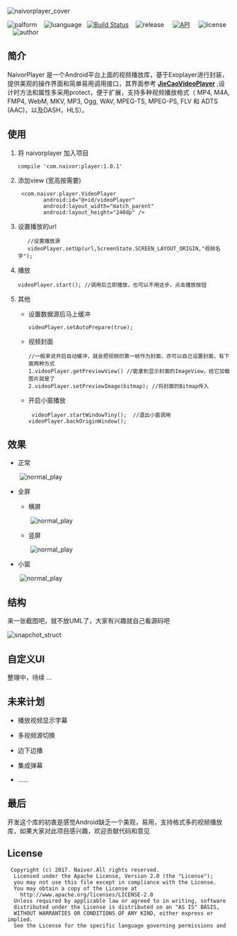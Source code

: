 ![naivorplayer_cover](https://github.com/naivor/NaivorPlayer/blob/master/doc/naivorplayer_cover.png)

![palform](https://img.shields.io/badge/palform-android-orange.svg)    ![luanguage](https://img.shields.io/badge/luanguage-java-09BCA4.svg)   [![Build Status](https://travis-ci.org/naivor/NaivorPlayer.svg?branch=master)](https://travis-ci.org/naivor/NaivorPlayer)    ![release](https://img.shields.io/badge/release-1.0.1-green.svg)     [![API](https://img.shields.io/badge/API-16%2B-brightgreen.svg?style=flat)](https://android-arsenal.com/api?level=16)     ![license](https://img.shields.io/badge/license-Apache%202.0-BC0962.svg)      ![author](https://img.shields.io/badge/%E4%BD%9C%E8%80%85-naivor-blue.svg)


## **简介**

NaivorPlayer  是一个Android平台上面的视频播放库，基于Exoplayer进行封装，提供美观的操作界面和简单易用调用接口，其界面参考 [**JieCaoVideoPlayer**](https://github.com/lipangit/JieCaoVideoPlayer) ,设计时方法和属性多采用protect，便于扩展，支持多种视频播放格式（ MP4, M4A, FMP4, WebM, MKV, MP3, Ogg, WAV, MPEG-TS, MPEG-PS, FLV 和 ADTS (AAC)，以及DASH，HLS）。





## **使用**

1. 将 naivorplayer 加入项目

   ```
   compile 'com.naivor:player:1.0.1'
   ```

2. 添加view (宽高按需要)

   ```
    <com.naivor.player.VideoPlayer
           android:id="@+id/videoPlayer"
           android:layout_width="match_parent"
           android:layout_height="240dp" />
   ```

3. 设置播放的url

   ```
      //设置播放源
      videoPlayer.setUp(url,ScreenState.SCREEN_LAYOUT_ORIGIN,"视频名字");
   ```

4. 播放

   ```
   videoPlayer.start(); //调用后立即播放，也可以不用这步，点击播放按钮
   ```

5. 其他

   * 设置数据源后马上缓冲

     ```
     videoPlayer.setAutoPrepare(true);
     ```

   * 视频封面

     ```
     //一般来说开启自动缓冲，就会把视频的第一帧作为封面，亦可以自己设置封面，有下面两种方式
     1.videoPlayer.getPreviewView() //能拿到显示封面的ImageView，给它加载图片就是了
     2.videoPlayer.setPreviewImage(bitmap); //将封面的Bitmap传入
     ```

   * 开启小窗播放

     ```
      videoPlayer.startWindowTiny();  //退出小窗调用 videoPlayer.backOriginWindow();
     ```






## **效果**

* 正常

  ​				![normal_play](https://github.com/naivor/NaivorPlayer/blob/master/doc/normal_play.gif)

* 全屏

  * 横屏

    ​			![normal_play](https://github.com/naivor/NaivorPlayer/blob/master/doc/full_screen_landscap.gif)

  * 竖屏

    ​			![normal_play](https://github.com/naivor/NaivorPlayer/blob/master/doc/full_screen_portrait.gif)

* 小窗

  ​				![normal_play](https://github.com/naivor/NaivorPlayer/blob/master/doc/tiny_screen.gif)






## **结构**

来一张截图吧，就不放UML了，大家有兴趣就自己看源码吧

![snapchot_struct](https://github.com/naivor/NaivorPlayer/blob/master/doc/snapchot_struct.png)





## 自定义UI

整理中，待续 ...





## **未来计划**

* 播放视频显示字幕

* 多视频源切换

* 边下边播

* 集成弹幕

* ......






## **最后**

开发这个库的初衷是感觉Android缺乏一个美观，易用，支持格式多的视频播放库，如果大家对此项目感兴趣，欢迎贡献代码和意见



 ## License

```
 Copyright (c) 2017. Naivor.All rights reserved.
  Licensed under the Apache License, Version 2.0 (the "License");
  you may not use this file except in compliance with the License.
  You may obtain a copy of the License at
    http://www.apache.org/licenses/LICENSE-2.0
  Unless required by applicable law or agreed to in writing, software
  distributed under the License is distributed on an "AS IS" BASIS,
  WITHOUT WARRANTIES OR CONDITIONS OF ANY KIND, either express or implied.
  See the License for the specific language governing permissions and
```




